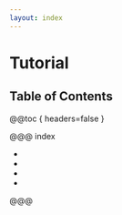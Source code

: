 ```yaml
---
layout: index
---
```

# Tutorial

## Table of Contents

@@toc { headers=false }

@@@ index

- [ ](static.md)
- [ ](page.md)
- [ ](view.md)
- [ ](database.md)

@@@
